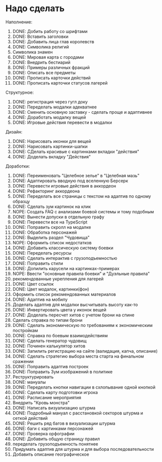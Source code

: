 # Надо сделать

Наполнение:
1. DONE: Добить работу со шрифтами
2. DONE: Вставить заголовки
3. DONE: Добавить лица глав королевств
4. DONE: Символика религий
5. Символика знамен
6. DONE: Мировая карта с городами
7. DONE: Внедрить бестиарий
8. DONE: Примеры различных фракций
9. DONE: Описать все предметы
10. DONE: Прописать карточки действий
11. DONE: Прописать карточки статусов лагерей

Структурное:
1. DONE: регистрация через гугл доку
2. DONE: Переделать модалки адекватнее
3. DONE: Сменить основную заставку - сделать проще и адаптивнее
4. DONE: Доработать модалку вещей
5. DONE: Игровые действия перевести в модалки

Дизайн:
1. DONE: Нарисовать иконки для вещей
2. DONE: Нарисовать картинки-шапки
3. DONE: СДелать красивые с картинками вкладки "действия"
4. DONE: Доделать вкладку "Действия"

Доработки:
1. DONE: Переименовать "Целебное зелье" в "Целебная мазь"
2. DONE: Адаптировать вводную под вселенную Берсерк
3. DONE: Перевести игровые действия в аккордеон
4. DONE: Рефакторинг аккордеона
5. DONE: Переделать все страницы с текстом на адаптив по одному образцу
6. DONE: Сделать зум картинок на клик
7. NOPE: Создать FAQ с анализами боевой системы и тому подобным
8. DONE: Вынести допуски в отдельную графу
9. DONE: Перевести все на TypeScript
10. DONE: Поправить скролл на модалке
11. DONE: Обработка персонажей
12. DONE: Выделить раздел "Чудовища"
13. NOPE: Оформить список недостатков
14. DONE: Добавить классическую систему боевки
15. DONE: Переделать ресурсы
16. DONE: Сделать интерактив с грузоподъемностью
17. DONE: Поправить стили
18. DONE: Допилить карусели на картинках-примерах
19. NOPE: Ввести "основные правила боевки" и "Дуэльные правила"
19. рекомендованные укрепления для лагерей
20. DONE: Цвет ссылок
21. DONE: Цвет модалок, картинки(фон)
22. Оформить список рекомендованных материалов
23. DONE: Адаптив на мобилу
24. Доделать адаптив для модалки высчитывать высоту как-то
25. DONE: Инвертировать цвета у иконок вещей
26. DONE: Доделать пересчет хитов с учетом брони на спине
27. Сделать справка по типам брони
28. DONE: Сделать экономическую по требованиям к экономическим постройкам
29. DONE: Справка по боевым взаимодействиям
30. DONE: Сделать генератор чудовищ
30. DONE: Починен калькулятор хитов
31. DONE: Запилить регистрацию на сайте (валидация, капча, описание)
32. DONE: Сделать стратегию выбора места старта на финальном сражении
33. DONE: Поправить адаптив построек
34. DONE: Поправить Зум изображений в политике
35. Реструктурировать
36. DONE: мануалы
37. DONE: Переделать кнопки навигации в схлопывание одной кнопкой
38. DONE: Сделать карту подготовки игрока
39. DONE: Расписание мероприятия
40. Внедрить "Кровь монстра"
41. DONE: Написать визуализацию штурма
42. DONE: Подробный мануал с расстановкой секторов штурма и сеткой действий
43. DONE: Решить ряд багов в визуализации штурма
44. DONE: баги с картинками персонажей
45. DONE: Проверка орфографии
46. DONE: Добавить общую страницу правил
47. переделать грузоподъемность понятнее
48. Придумать адаптив для штурма и для выбора последовательности
49. Добавить описание географическое